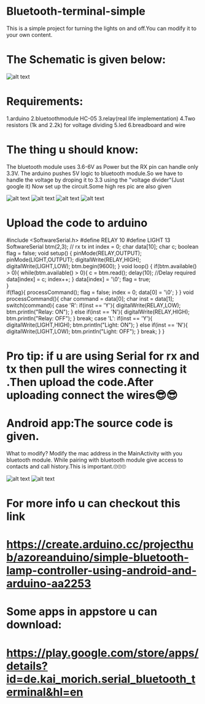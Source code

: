 # Bluetooth-terminal-simple

This is a simple project for turning the lights on and off.You can modify it to your own content.


# The Schematic is given below:
![alt text](https://hackster.imgix.net/uploads/attachments/273065/relay_bb_jHQ48yEvCR.png?auto=compress%2Cformat&w=680&h=510&fit=max)


# Requirements:
  1.arduino 
  2.bluetoothmodule HC-05
  3.relay(real life implementation)
  4.Two resistors (1k and 2.2k) for voltage dividing
  5.led
  6.breadboard and wire
  
  
# The thing u should know:
The bluetooth module uses 3.6-6V as Power but the RX pin can handle only 3.3V.
The arduino pushes 5V logic to bluetooth module.So we have to handle the voltage by droping it to 3.3 using the "voltage divider"(Just google it)
Now set up the circuit.Some high res pic are also given

![alt text](https://github.com/NaheedRayan/Readme-Images/blob/master/Bluetooth%20project%20simple/IMG_20200812_140750.jpg?raw=true)
![alt text](https://github.com/NaheedRayan/Readme-Images/blob/master/Bluetooth%20project%20simple/IMG_20200812_140851.jpg?raw=true)
![alt text](https://github.com/NaheedRayan/Readme-Images/blob/master/Bluetooth%20project%20simple/IMG_20200812_140902.jpg?raw=true)
![alt text](https://github.com/NaheedRayan/Readme-Images/blob/master/Bluetooth%20project%20simple/IMG_20200812_140914.jpg?raw=true)

# Upload the code to arduino
#include <SoftwareSerial.h> 
#define RELAY 10 
#define LIGHT 13 
SoftwareSerial btm(2,3); // rx tx 
int index = 0; 
char data[10]; 
char c; 
boolean flag = false;
void setup() { 
 pinMode(RELAY,OUTPUT); 
 pinMode(LIGHT,OUTPUT); 
 digitalWrite(RELAY,HIGH); 
 digitalWrite(LIGHT,LOW); 
 btm.begin(9600); 
} 
void loop() { 
   if(btm.available() > 0){ 
     while(btm.available() > 0){ 
          c = btm.read(); 
          delay(10); //Delay required 
          data[index] = c; 
          index++; 
     } 
     data[index] = '\0'; 
     flag = true;   
   }  
   if(flag){ 
     processCommand(); 
     flag = false; 
     index = 0; 
     data[0] = '\0'; 
   } 
} 
void processCommand(){ 
 char command = data[0]; 
 char inst = data[1]; 
 switch(command){ 
   case 'R': 
         if(inst == 'Y'){ 
           digitalWrite(RELAY,LOW); 
           btm.println("Relay: ON"); 
         } 
         else if(inst == 'N'){ 
           digitalWrite(RELAY,HIGH); 
           btm.println("Relay: OFF"); 
         } 
   break; 
   case 'L': 
         if(inst == 'Y'){ 
           digitalWrite(LIGHT,HIGH); 
           btm.println("Light: ON"); 
         } 
         else if(inst == 'N'){ 
           digitalWrite(LIGHT,LOW); 
           btm.println("Light: OFF"); 
         } 
   break; 
 } 
} 


# Pro tip: if u are using Serial for rx and tx then pull the wires connecting it .Then upload the code.After uploading connect the wires😎😎

# Android app:The source code is given.
  What to modify? Modify the mac address in the MainActivity with you bluetooth module.
  While pairing with bluetooth module give access to contacts and call history.This is important.🙄🙄🙄 

![alt text](https://github.com/NaheedRayan/Readme-Images/blob/master/Bluetooth%20project%20simple/Screenshot_2020-08-12-14-11-34-168_com.android.settings.jpg?raw=true|width=100)
![alt text](https://github.com/NaheedRayan/Readme-Images/blob/master/Bluetooth%20project%20simple/Screenshot_2020-08-12-14-11-48-953_com.android.settings.jpg?raw=true)

# For more info u can checkout this link
# https://create.arduino.cc/projecthub/azoreanduino/simple-bluetooth-lamp-controller-using-android-and-arduino-aa2253

# Some apps in appstore u can download:
# https://play.google.com/store/apps/details?id=de.kai_morich.serial_bluetooth_terminal&hl=en






